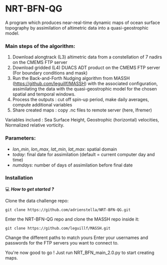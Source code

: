 # NRT-BFN-QG

A program which produces near-real-time dynamic maps of ocean surface topography by assimilation of altimetric data into a quasi-geostrophic model.

### Main steps of the algorithm: 
1) Download alongtrack (L3) altimetric data from a constellation of 7 nadirs on the CMEMS FTP server
2) Download gridded (L4) DUACS ADT product on the CMEMS FTP server (For boundary conditions and mask)
3) Run the Back-and-Forth Nudging algorithm from MASSH (https://github.com/leguillf/MASSH) with the associated configuration, assimilating the data with the quasi-geostrophic model for the chosen spatial and temporal windows.
4) Process the outputs : cut off spin-up period, make daily averages, compute additional variables
5) Share created maps : copy .nc files to remote server (here, Ifremer)

Variables inclued : Sea Surface Height, Geostrophic (horizontal) velocities, Normalized relative vorticity.

### Parameters: 
- *lon_min*, *lon_max*, *lat_min*, *lat_max*: spatial domain
- *today*: final date for assimilation (default = current computer day and time)
- *numdays*: number of days of assimilation before final date

### Installation
:computer: _**How to get started ?**_

Clone the data challenge repo: 
```
git clone https://github.com/adrienstella/NRT-BFN-QG.git
```
Enter the NRT-BFN-QG repo and clone the MASSH repo inside it:
```
git clone https://github.com/leguillf/MASSH.git
```

Change the different paths to match yours
Enter your usernames and passwords for the FTP servers you want to connect to.

You're now good to go ! Just run NRT_BFN_main_2.0.py to start creating maps.